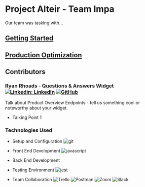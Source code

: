 # Project Alteir - Team Impa

Our team was tasking with...

## [Getting Started](https://github.com/teamkatara/Project-Catwalk/blob/main/getting-started.md)

## [Production Optimization](https://github.com/teamkatara/Project-Catwalk/blob/main/optimization.md)

## Contributors

### Ryan Rhoads - Questions & Answers Widget [![Linkedin: LinkedIn](https://img.shields.io/badge/linkedin-%230077B5.svg?style=for-the-badge&logo=linkedin&logoColor=white&link=https://www.linkedin.com/in/ryangrantrhoads/)](https://www.linkedin.com/in/ryangrantrhoads/) [![GitHub](https://img.shields.io/badge/github-%23121011.svg?style=for-the-badge&logo=github&logoColor=white&link=https://github.com/rgrhoads)](https://github.com/rgrhoads)

Talk about Product Overview Endpoints - tell us something cool or noteworthy about your widget.

- Talking Point 1

### Technologies Used

- Setup and Configuration ![git](https://img.shields.io/badge/Git-F05032?style=for-the-badge&logo=git&logoColor=white)

- Front End Development ![javascript](https://img.shields.io/badge/JavaScript-323330?style=for-the-badge&logo=javascript&logoColor=F7DF1E)

- Back End Development 

- Testing Environment ![jest](https://img.shields.io/badge/Jest-C21325?style=for-the-badge&logo=jest&logoColor=white)

- Team Collaboration ![Trello](https://img.shields.io/badge/Trello-%23026AA7.svg?style=for-the-badge&logo=Trello&logoColor=white)
![Postman](https://img.shields.io/badge/Postman-FF6C37?style=for-the-badge&logo=postman&logoColor=white)
![Zoom](https://img.shields.io/badge/Zoom-2D8CFF?style=for-the-badge&logo=zoom&logoColor=white)
![Slack](https://img.shields.io/badge/Slack-4A154B?style=for-the-badge&logo=slack&logoColor=white)
